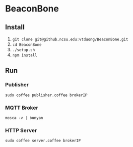 # BeaconBone

## Install

1. `git clone git@github.ncsu.edu:vtduong/BeaconBone.git`
2. `cd BeaconBone`
3. `./setup.sh`
4. `npm install`

## Run

### Publisher

`sudo coffee publisher.coffee brokerIP`

### MQTT Broker

`mosca -v | bunyan`

### HTTP Server

`sudo coffee server.coffee brokerIP`
